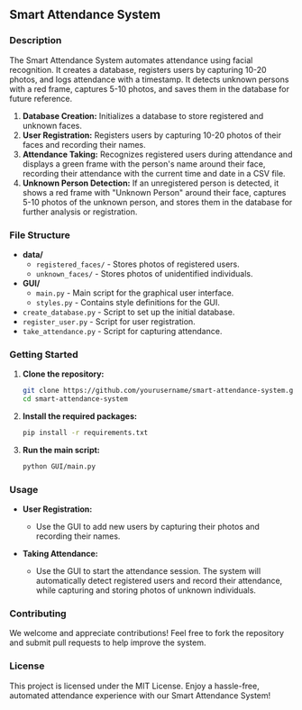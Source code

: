 
## Smart Attendance System

### Description
The Smart Attendance System automates attendance using facial recognition. It creates a database, registers users by capturing 10-20 photos, and logs attendance with a timestamp. It detects unknown persons with a red frame, captures 5-10 photos, and saves them in the database for future reference.

1. **Database Creation:** Initializes a database to store registered and unknown faces.
2. **User Registration:** Registers users by capturing 10-20 photos of their faces and recording their names.
3. **Attendance Taking:** Recognizes registered users during attendance and displays a green frame with the person's name around their face, recording their attendance with the current time and date in a CSV file.
4. **Unknown Person Detection:** If an unregistered person is detected, it shows a red frame with "Unknown Person" around their face, captures 5-10 photos of the unknown person, and stores them in the database for further analysis or registration.

### File Structure

- **data/**
  - `registered_faces/` - Stores photos of registered users.
  - `unknown_faces/` - Stores photos of unidentified individuals.
- **GUI/**
  - `main.py` - Main script for the graphical user interface.
  - `styles.py` - Contains style definitions for the GUI.
- `create_database.py` - Script to set up the initial database.
- `register_user.py` - Script for user registration.
- `take_attendance.py` - Script for capturing attendance.

### Getting Started

1. **Clone the repository:**
   ```bash
   git clone https://github.com/yourusername/smart-attendance-system.git
   cd smart-attendance-system
   ```

2. **Install the required packages:**
   ```bash
   pip install -r requirements.txt
   ```

3. **Run the main script:**
   ```bash
   python GUI/main.py
   ```

### Usage

- **User Registration:**
  - Use the GUI to add new users by capturing their photos and recording their names.
  
- **Taking Attendance:**
  - Use the GUI to start the attendance session. The system will automatically detect registered users and record their attendance, while capturing and storing photos of unknown individuals.

### Contributing

We welcome and appreciate contributions! Feel free to fork the repository and submit pull requests to help improve the system.

### License

This project is licensed under the MIT License. Enjoy a hassle-free, automated attendance experience with our Smart Attendance System!

